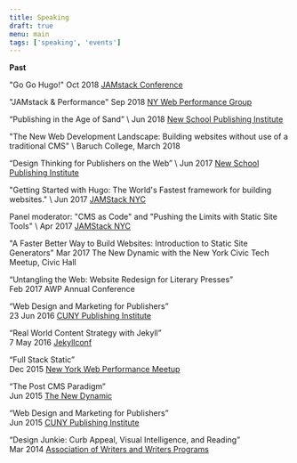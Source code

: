 ```yaml
---
title: Speaking 
draft: true
menu: main
tags: ['speaking', 'events']
---
```


**Past**

"Go Go Hugo!"
Oct 2018 [JAMstack Conference](https://jamstackconf.com/)

"JAMstack & Performance"
Sep 2018 [NY Web Performance Group](https://www.meetup.com/Web-Performance-NY/events/253781872/)

“Publishing in the Age of Sand”  \\
Jun 2018 [New School Publishing Institute](http://www.newschool.edu/publishing-institute/)

"The New Web Development Landscape: Building websites without use of a traditional CMS" \\
Baruch College, March 2018

“Design Thinking for Publishers on the Web”  \\
Jun 2017 [New School Publishing Institute](http://www.newschool.edu/publishing-institute/)

"Getting Started with Hugo: The World's Fastest framework for building websites." \\
Jun 2017 [JAMStack NYC](https://www.meetup.com/JAMstack-nyc/events/240821007/)


Panel moderator: "CMS as Code" and "Pushing the Limits with Static Site Tools" \\
Apr 2017 [JAMStack NYC](https://www.meetup.com/JAMstack-nyc/events/238110931/)

"A Faster Better Way to Build Websites: Introduction to Static Site Generators"
Mar 2017 The New Dynamic with the New York Civic Tech Meetup, Civic Hall

“Untangling the Web: Website Redesign for Literary Presses”
<br>Feb 2017 AWP Annual Conference


“Web Design and Marketing for Publishers”
<br>23 Jun 2016 [CUNY Publishing Institute](http://cpi.journalism.cuny.edu/)

“Real World Content Strategy with Jekyll”
<br>7 May 2016 [Jekyllconf](http://jekyllrb.com/)

“Full Stack Static”
<br>Dec 2015 [New York Web Performance Meetup](https://youtu.be/cTjw-QUpoVs)

“The Post CMS Paradigm”
<br>Jun 2015 [The New Dynamic](https://speakerdeck.com/budparr/static-site-generators-and-the-post-cms-paradigm-ii-without-notes)

“Web Design and Marketing for Publishers”
<br>Jun 2015 [CUNY Publishing Institute](/article/speaking-at-cuny-publishing-institute/)

“Design Junkie: Curb Appeal, Visual Intelligence, and Reading”
<br>Mar 2014 [Association of Writers and Writers Programs](https://www.awpwriter.org/awp_conference/schedule_overview/2014_SEATTLE?date=2014-03-01&amp;from_time=&amp;to_time=&amp;event_keyword=&amp;participant=&amp;type=all)
